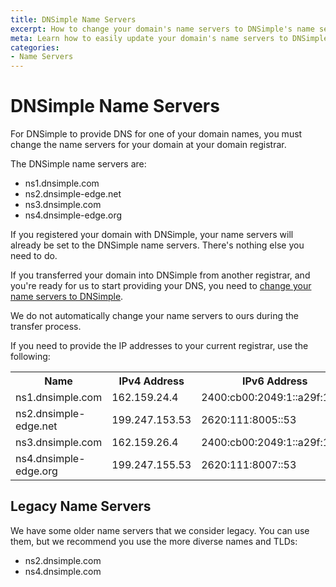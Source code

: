 ```yaml
---
title: DNSimple Name Servers
excerpt: How to change your domain's name servers to DNSimple's name servers.
meta: Learn how to easily update your domain's name servers to DNSimple's for improved performance and reliability. Follow our step-by-step guide for seamless changes.
categories:
- Name Servers
---
```


# DNSimple Name Servers

For DNSimple to provide DNS for one of your domain names, you must change the name servers for your domain at your domain registrar.

The DNSimple name servers are:

- ns1.dnsimple.com
- ns2.dnsimple-edge.net
- ns3.dnsimple.com
- ns4.dnsimple-edge.org

If you registered your domain with DNSimple, your name servers will already be set to the DNSimple name servers. There's nothing else you need to do.

If you transferred your domain into DNSimple from another registrar, and you're ready for us to start providing your DNS, you need to [change your name servers to DNSimple](/articles/delegating-dnsimple-registered/).

<note>
We do not automatically change your name servers to ours during the transfer process.
</note>

If you need to provide the IP addresses to your current registrar, use the following:

<table>
<tr>
<th>Name</th>
<th>IPv4 Address</th>
<th>IPv6 Address</th>
</tr>
<tr>
<td>ns1.dnsimple.com</td>
<td>162.159.24.4</td>
<td>2400:cb00:2049:1::a29f:1804</td>
</tr>
<tr>
<td>ns2.dnsimple-edge.net</td>
<td>199.247.153.53</td>
<td>2620:111:8005::53</td>
</tr>
<tr>
<td>ns3.dnsimple.com</td>
<td>162.159.26.4</td>
<td>2400:cb00:2049:1::a29f:1a04</td>
</tr>
<tr>
<td>ns4.dnsimple-edge.org</td>
<td>199.247.155.53</td>
<td>2620:111:8007::53</td>
</tr>
</table>

## Legacy Name Servers

We have some older name servers that we consider legacy. You can use them, but we recommend you use the more diverse names and TLDs:

- ns2.dnsimple.com
- ns4.dnsimple.com
